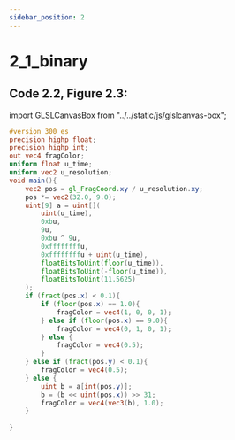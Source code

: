 ```yaml
---
sidebar_position: 2
---
```


# 2_1_binary
## Code 2.2, Figure 2.3: 

import GLSLCanvasBox from "../../static/js/glslcanvas-box";

<GLSLCanvasBox
  fragUrl='/frags/ch2/2_1_binary.frag'
/>

```glsl showLineNumbers title="2_1_binary.frag"
#version 300 es
precision highp float;
precision highp int;
out vec4 fragColor;
uniform float u_time;
uniform vec2 u_resolution;
void main(){
    vec2 pos = gl_FragCoord.xy / u_resolution.xy;
    pos *= vec2(32.0, 9.0);
    uint[9] a = uint[](
        uint(u_time),
        0xbu,
        9u,
        0xbu ^ 9u,
        0xffffffffu,
        0xffffffffu + uint(u_time),
        floatBitsToUint(floor(u_time)),
        floatBitsToUint(-floor(u_time)),
        floatBitsToUint(11.5625)
    );
    if (fract(pos.x) < 0.1){
        if (floor(pos.x) == 1.0){
            fragColor = vec4(1, 0, 0, 1);
        } else if (floor(pos.x) == 9.0){
            fragColor = vec4(0, 1, 0, 1);
        } else {
            fragColor = vec4(0.5);
        }
    } else if (fract(pos.y) < 0.1){
        fragColor = vec4(0.5);
    } else {
        uint b = a[int(pos.y)]; 
        b = (b << uint(pos.x)) >> 31;
        fragColor = vec4(vec3(b), 1.0); 
    }
    
}
```
